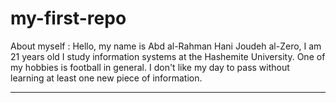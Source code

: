 # my-first-repo
About myself :
Hello, my name is Abd al-Rahman Hani Joudeh al-Zero, I am 21 years old
I study information systems at the Hashemite University. One of my hobbies is football in general. I don't like my day to pass without learning at least one new piece of information.
****


